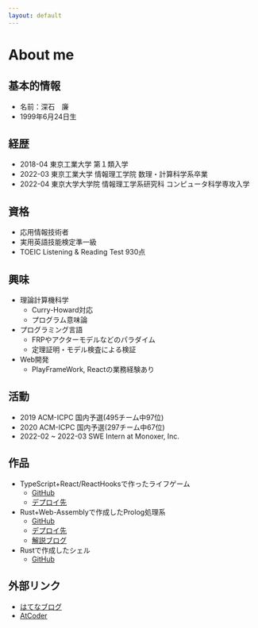 ```yaml
---
layout: default
---
```


# About me

## 基本的情報
- 名前：深石　廉
- 1999年6月24日生

## 経歴

- 2018-04 東京工業大学 第１類入学
- 2022-03 東京工業大学 情報理工学院 数理・計算科学系卒業
- 2022-04 東京大学大学院 情報理工学系研究科 コンピュータ科学専攻入学

## 資格
- 応用情報技術者
- 実用英語技能検定準一級
- TOEIC Listening & Reading Test 930点

## 興味
- 理論計算機科学
    - Curry-Howard対応
    - プログラム意味論
- プログラミング言語
    - FRPやアクターモデルなどのパラダイム
    - 定理証明・モデル検査による検証
- Web開発
    - PlayFrameWork, Reactの業務経験あり

## 活動
- 2019 ACM-ICPC 国内予選(495チーム中97位)
- 2020 ACM-ICPC 国内予選(297チーム中67位)
- 2022-02 ~ 2022-03 SWE Intern at Monoxer, Inc.

## 作品
- TypeScript+React/ReactHooksで作ったライフゲーム
    - [GitHub](https://github.com/jgvt5ti/lifegame)
    - [デプロイ先](https://jgvt5ti.github.io/lifegame/)
- Rust+Web-Assemblyで作成したProlog処理系
    - [GitHub](https://github.com/jgvt5ti/wasm-prolog-lib)
    - [デプロイ先](https://jgvt5ti.github.io/wasm-prolog/)
    - [解説ブログ](https://jgvt5ti.hatenablog.com/entry/2022/03/10/194445)
- Rustで作成したシェル
    - [GitHub](https://github.com/jgvt5ti/shsh)

## 外部リンク
- [はてなブログ](https://jgvt5ti.hatenablog.com/)
- [AtCoder](https://atcoder.jp/users/jgvt5ti)
